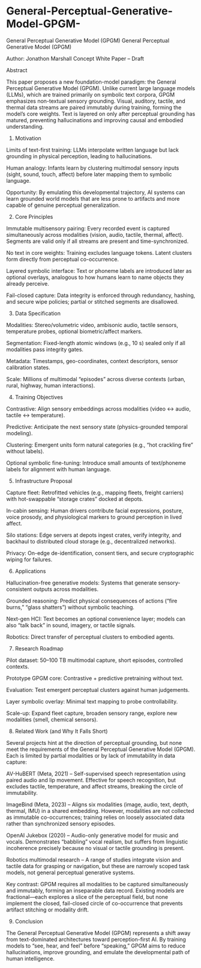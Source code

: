 # General-Perceptual-Generative-Model-GPGM-
General Perceptual Generative Model (GPGM)
General Perceptual Generative Model (GPGM)

Author: Jonathon Marshall
Concept White Paper – Draft

Abstract

This paper proposes a new foundation-model paradigm: the General Perceptual Generative Model (GPGM). Unlike current large language models (LLMs), which are trained primarily on symbolic text corpora, GPGM emphasizes non-textual sensory grounding. Visual, auditory, tactile, and thermal data streams are paired immutably during training, forming the model’s core weights. Text is layered on only after perceptual grounding has matured, preventing hallucinations and improving causal and embodied understanding.

1. Motivation

Limits of text-first training: LLMs interpolate written language but lack grounding in physical perception, leading to hallucinations.

Human analogy: Infants learn by clustering multimodal sensory inputs (sight, sound, touch, affect) before later mapping them to symbolic language.

Opportunity: By emulating this developmental trajectory, AI systems can learn grounded world models that are less prone to artifacts and more capable of genuine perceptual generalization.

2. Core Principles

Immutable multisensory pairing: Every recorded event is captured simultaneously across modalities (vision, audio, tactile, thermal, affect). Segments are valid only if all streams are present and time-synchronized.

No text in core weights: Training excludes language tokens. Latent clusters form directly from perceptual co-occurrence.

Layered symbolic interface: Text or phoneme labels are introduced later as optional overlays, analogous to how humans learn to name objects they already perceive.

Fail-closed capture: Data integrity is enforced through redundancy, hashing, and secure wipe policies; partial or stitched segments are disallowed.

3. Data Specification

Modalities: Stereo/volumetric video, ambisonic audio, tactile sensors, temperature probes, optional biometric/affect markers.

Segmentation: Fixed-length atomic windows (e.g., 10 s) sealed only if all modalities pass integrity gates.

Metadata: Timestamps, geo-coordinates, context descriptors, sensor calibration states.

Scale: Millions of multimodal “episodes” across diverse contexts (urban, rural, highway, human interactions).

4. Training Objectives

Contrastive: Align sensory embeddings across modalities (video ↔ audio, tactile ↔ temperature).

Predictive: Anticipate the next sensory state (physics-grounded temporal modeling).

Clustering: Emergent units form natural categories (e.g., “hot crackling fire” without labels).

Optional symbolic fine-tuning: Introduce small amounts of text/phoneme labels for alignment with human language.

5. Infrastructure Proposal

Capture fleet: Retrofitted vehicles (e.g., mapping fleets, freight carriers) with hot-swappable “storage crates” docked at depots.

In-cabin sensing: Human drivers contribute facial expressions, posture, voice prosody, and physiological markers to ground perception in lived affect.

Silo stations: Edge servers at depots ingest crates, verify integrity, and backhaul to distributed cloud storage (e.g., decentralized networks).

Privacy: On-edge de-identification, consent tiers, and secure cryptographic wiping for failures.

6. Applications

Hallucination-free generative models: Systems that generate sensory-consistent outputs across modalities.

Grounded reasoning: Predict physical consequences of actions (“fire burns,” “glass shatters”) without symbolic teaching.

Next-gen HCI: Text becomes an optional convenience layer; models can also “talk back” in sound, imagery, or tactile signals.

Robotics: Direct transfer of perceptual clusters to embodied agents.

7. Research Roadmap

Pilot dataset: 50–100 TB multimodal capture, short episodes, controlled contexts.

Prototype GPGM core: Contrastive + predictive pretraining without text.

Evaluation: Test emergent perceptual clusters against human judgements.

Layer symbolic overlay: Minimal text mapping to probe controllability.

Scale-up: Expand fleet capture, broaden sensory range, explore new modalities (smell, chemical sensors).



8. Related Work (and Why It Falls Short)

Several projects hint at the direction of perceptual grounding, but none meet the requirements of the General Perceptual Generative Model (GPGM). Each is limited by partial modalities or by lack of immutability in data capture:

AV-HuBERT (Meta, 2021) – Self-supervised speech representation using paired audio and lip movement. Effective for speech recognition, but excludes tactile, temperature, and affect streams, breaking the circle of immutability.

ImageBind (Meta, 2023) – Aligns six modalities (image, audio, text, depth, thermal, IMU) in a shared embedding. However, modalities are not collected as immutable co-occurrences; training relies on loosely associated data rather than synchronized sensory episodes.

OpenAI Jukebox (2020) – Audio-only generative model for music and vocals. Demonstrates “babbling” vocal realism, but suffers from linguistic incoherence precisely because no visual or tactile grounding is present.

Robotics multimodal research – A range of studies integrate vision and tactile data for grasping or navigation, but these are narrowly scoped task models, not general perceptual generative systems.

Key contrast:
GPGM requires all modalities to be captured simultaneously and immutably, forming an inseparable data record. Existing models are fractional—each explores a slice of the perceptual field, but none implement the closed, fail-closed circle of co-occurrence that prevents artifact stitching or modality drift.


9. Conclusion

The General Perceptual Generative Model (GPGM) represents a shift away from text-dominated architectures toward perception-first AI. By training models to “see, hear, and feel” before “speaking,” GPGM aims to reduce hallucinations, improve grounding, and emulate the developmental path of human intelligence.
